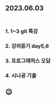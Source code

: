 ## 2023.06.03<br/><br/>

### 1. 1~3 git 특강
### 2. 강의듣기 day5,6

### 3. 프로그래머스 오답
### 4. 시나공 기출




## 😉
